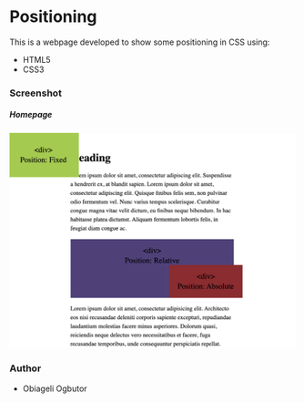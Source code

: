 # Positioning

This is a webpage developed to show some positioning in CSS using:
* HTML5
* CSS3

### Screenshot
##### Homepage
![Screenshot of home page](https://github.com/obygirl81/Positioning/blob/master/image/Screen%20Shot%202020-01-20%20at%201.54.46%20PM.png)

### Author
* Obiageli Ogbutor